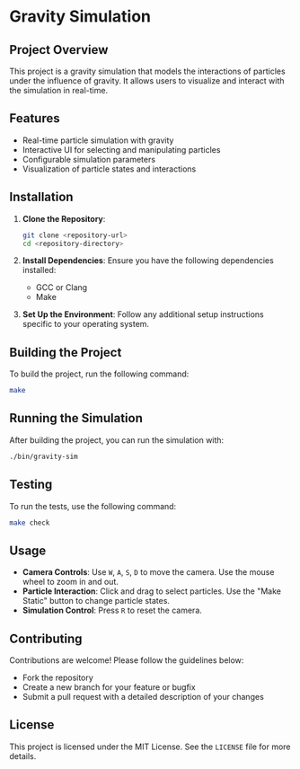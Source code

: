 # Gravity Simulation

## Project Overview

This project is a gravity simulation that models the interactions of particles under the influence of gravity. It allows users to visualize and interact with the simulation in real-time.

## Features

- Real-time particle simulation with gravity
- Interactive UI for selecting and manipulating particles
- Configurable simulation parameters
- Visualization of particle states and interactions

## Installation

1. **Clone the Repository**:

   ```bash
   git clone <repository-url>
   cd <repository-directory>
   ```

1. **Install Dependencies**:
   Ensure you have the following dependencies installed:

   - GCC or Clang
   - Make

1. **Set Up the Environment**:
   Follow any additional setup instructions specific to your operating system.

## Building the Project

To build the project, run the following command:

```bash
make
```

## Running the Simulation

After building the project, you can run the simulation with:

```bash
./bin/gravity-sim
```

## Testing

To run the tests, use the following command:

```bash
make check
```

## Usage

- **Camera Controls**: Use `W`, `A`, `S`, `D` to move the camera. Use the mouse wheel to zoom in and out.
- **Particle Interaction**: Click and drag to select particles. Use the "Make Static" button to change particle states.
- **Simulation Control**: Press `R` to reset the camera.

## Contributing

Contributions are welcome! Please follow the guidelines below:

- Fork the repository
- Create a new branch for your feature or bugfix
- Submit a pull request with a detailed description of your changes

## License

This project is licensed under the MIT License. See the `LICENSE` file for more details.
